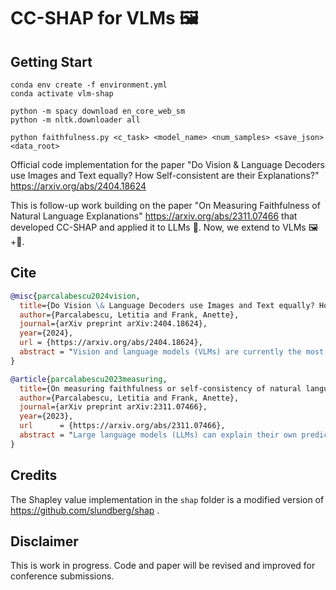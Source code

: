 # CC-SHAP for VLMs 🖼️

## Getting Start

```
conda env create -f environment.yml
conda activate vlm-shap

python -m spacy download en_core_web_sm
python -m nltk.downloader all

python faithfulness.py <c_task> <model_name> <num_samples> <save_json> <data_root>
```

Official code implementation for the paper "Do Vision &amp; Language Decoders use Images and Text equally? How Self-consistent are their Explanations?" https://arxiv.org/abs/2404.18624

This is follow-up work building on the paper "On Measuring Faithfulness of Natural Language Explanations" https://arxiv.org/abs/2311.07466  that developed CC-SHAP and applied it to LLMs 📃.
Now, we extend to VLMs 🖼️+📃.

## Cite
```bibtex
@misc{parcalabescu2024vision,
  title={Do Vision \& Language Decoders use Images and Text equally? How Self-consistent are their Explanations?},
  author={Parcalabescu, Letitia and Frank, Anette},
  journal={arXiv preprint arXiv:2404.18624},
  year={2024},
  url = {https://arxiv.org/abs/2404.18624},
  abstract = "Vision and language models (VLMs) are currently the most generally performant architectures on multimodal tasks. Next to their predictions, they can also produce explanations, either in post-hoc or CoT settings. However, it is not clear how much they use the vision and text modalities when generating predictions or explanations. In this work, we investigate if VLMs rely on modalities differently when generating explanations as opposed to when they provide answers. We also evaluate the self-consistency of VLM decoders in both post-hoc and CoT explanation settings, by extending existing tests and measures to VLM decoders. We find that VLMs are less self-consistent than LLMs. The text contributions in VL decoders are much larger than the image contributions across all measured tasks. And the contributions of the image are significantly larger for explanation generations than for answer generation. This difference is even larger in CoT compared to the post-hoc explanation setting. We also provide an up-to-date benchmarking of state-of-the-art VL decoders on the VALSE benchmark, which to date focused only on VL encoders. We find that VL decoders are still struggling with most phenomena tested by VALSE.",
}
```

```bibtex
@article{parcalabescu2023measuring,
  title={On measuring faithfulness or self-consistency of natural language explanations},
  author={Parcalabescu, Letitia and Frank, Anette},
  journal={arXiv preprint arXiv:2311.07466},
  year={2023},
  url      = {https://arxiv.org/abs/2311.07466},
  abstract = "Large language models (LLMs) can explain their own predictions, through post-hoc or Chain-of-Thought (CoT) explanations. However the LLM could make up reasonably sounding explanations that are unfaithful to its underlying reasoning. Recent work has designed tests that aim to judge the faithfulness of either post-hoc or CoT explanations. In this paper we argue that existing faithfulness tests are not actually measuring faithfulness in terms of the models' inner workings, but only evaluate their self-consistency on the output level. The aims of our work are two-fold. i) We aim to clarify the status of existing faithfulness tests in terms of model explainability, characterising them as self-consistency tests instead. This assessment we underline by constructing a Comparative Consistency Bank for self-consistency tests that for the first time compares existing tests on a common suite of 11 open-source LLMs and 5 datasets -- including ii) our own proposed self-consistency measure CC-SHAP. CC-SHAP is a new fine-grained measure (not test) of LLM self-consistency that compares a model's input contributions to answer prediction and generated explanation. With CC-SHAP, we aim to take a step further towards measuring faithfulness with a more interpretable and fine-grained method. Code available at https://github.com/Heidelberg-NLP/CC-SHAP", 
}
```

## Credits
The Shapley value implementation in the `shap` folder is a modified version of https://github.com/slundberg/shap .

## Disclaimer
This is work in progress. Code and paper will be revised and improved for conference submissions.
